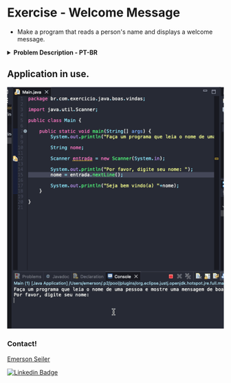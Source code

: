 # Exercise - Welcome Message
- Make a program that reads a person's name and displays a welcome message.

<details >
  <summary><b>Problem Description - PT-BR</b></summary>

- Faça um programa que leia o nome de uma pessoa e mostre uma mensagem de boas-vindas.

</details>

## Application in use.

![Gif Exercicio](./img/exercicio.gif)

### Contact!

[Emerson Seiler](https://www.linkedin.com/in/seileremerson/)

[![Linkedin Badge](https://img.shields.io/badge/-seileremerson-blue?style=flat-square&logo=Linkedin&logoColor=white&link=https://www.linkedin.com/in/diogoalvesti/)](https://www.linkedin.com/in/seileremerson/)